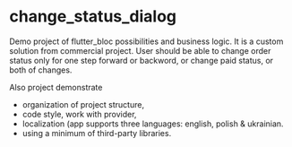 # change_status_dialog

Demo project of flutter_bloc possibilities and business logic.
It is a custom solution from commercial project.
User should be able to change order status only for one step forward or backword, or change paid status, or both of changes.

Also project demonstrate 
- organization of project structure, 
- code style, work with provider,
- localization (app supports three languages: english, polish & ukrainian.
- using a minimum of third-party libraries.
